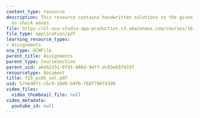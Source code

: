 ```yaml
---
content_type: resource
description: This resource contains handwritten solutions to the given problem set
  on shock waves.
file: https://ol-ocw-studio-app-production.s3.amazonaws.com/courses/16-01-unified-engineering-i-ii-iii-iv-fall-2005-spring-2006/57ded071cbc91bd9b9fbf68f796f4399_f15_ps05_sol.pdf
file_type: application/pdf
learning_resource_types:
- Assignments
ocw_type: OCWFile
parent_title: Assignments
parent_type: CourseSection
parent_uid: a6eb2151-6f41-806d-94ff-dc83eb5f4337
resourcetype: Document
title: f15_ps05_sol.pdf
uid: 57ded071-cbc9-1bd9-b9fb-f68f796f4399
video_files:
  video_thumbnail_file: null
video_metadata:
  youtube_id: null
---
```

